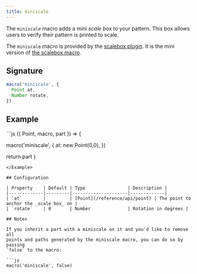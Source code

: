 ```yaml
---
title: miniscale
---
```


The `miniscale` macro adds a mini _scale box_ to your pattern. This box allows
users to verify their pattern is printed to scale.

The `miniscale` macro is provided by the [scalebox plugin](/reference/plugins/scalebox).
It is the mini version of [the scalebox macro](/reference/macros/scalebox/).

## Signature

```js
macro('miniscale', {
  Point at,
  Number rotate,
})
```

## Example

<Example caption="An example of the miniscale macro">
```js
({ Point, macro, part }) => {

  macro('miniscale', {
    at: new Point(0,0),
  })

  return part
}
```
</Example>

## Configuration

| Property    | Default | Type                | Description |
|-------------|---------|---------------------|-------------|
| `at`        |         | [Point](/reference/api/point) | The point to anchor the _scale box_ on |
| `rotate`    | 0       | Number              | Rotation in degrees |

## Notes

If you inherit a part with a miniscale on it and you'd like to remove all
points and paths generated by the miniscale macro, you can do so by passing
`false` to the macro:

```js
macro('miniscale', false)
```

